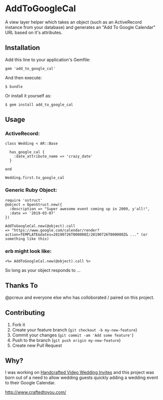 # AddToGoogleCal

A view layer helper which takes an object (such as an ActiveRecord instance from your database) and generates an "Add To Google Calendar" URL based on it's attributes.

## Installation

Add this line to your application's Gemfile:

    gem 'add_to_google_cal'

And then execute:

    $ bundle

Or install it yourself as:

    $ gem install add_to_google_cal

## Usage

### ActiveRecord:

    class Wedding < AR::Base

      has_google_cal {
        :date_attribute_name => 'crazy_date'
      }

    end

    Wedding.first.to_google_cal

### Generic Ruby Object:

    require 'ostruct'
    @object = OpenStruct.new({
      :description => "Super awesome event coming up in 2009, y'all!",
      :date => '2019-03-07'
    })

    AddToGoogleCal.new(@object).call
    => "https://www.google.com/calendar/render?action=TEMPLATE&dates=20190726T000000Z/20190726T000000Z& ..." (or something like this)


### erb might look like:

    <%= AddToGoogleCal.new(@object).call %>

So long as your object responds to ...


## Thanks To

@pcreux and everyone else who has colloborated / paired on this project.



## Contributing

1. Fork it
2. Create your feature branch (`git checkout -b my-new-feature`)
3. Commit your changes (`git commit -am 'Add some feature'`)
4. Push to the branch (`git push origin my-new-feature`)
5. Create new Pull Request



## Why?

I was working on [Handcrafted Video Wedding Invites](http://www.craftedtoyou.com/) and this project was born out of a need to allow wedding guests quickly adding a wedding event to their Google Calendar.

http://www.craftedtoyou.com/

